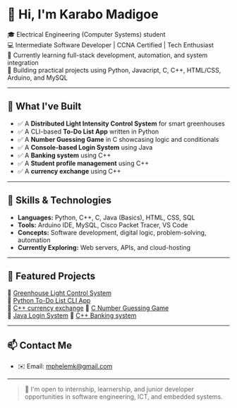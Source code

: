 # 👋 Hi, I'm Karabo Madigoe

🎓 Electrical Engineering (Computer Systems) student  
💻 Intermediate Software Developer | CCNA Certified | Tech Enthusiast  
🌱 Currently learning full-stack development, automation, and system integration  
📂 Building practical projects using Python, Javacript, C, C++, HTML/CSS, Arduino, and MySQL

---

## 🚀 What I've Built
- ✅ A **Distributed Light Intensity Control System** for smart greenhouses  
- ✅ A CLI-based **To-Do List App** written in Python  
- ✅ A **Number Guessing Game** in C showcasing logic and conditionals  
- ✅ A **Console-based Login System** using Java
- ✅ A **Banking system** using C++
- ✅ A **Student profile management** using C++
- ✅ A **currency exchange** using C++

---

## 🧠 Skills & Technologies
- **Languages:** Python, C++, C, Java (Basics), HTML, CSS, SQL  
- **Tools:** Arduino IDE, MySQL, Cisco Packet Tracer, VS Code  
- **Concepts:** Software development, digital logic, problem-solving, automation  
- **Currently Exploring:** Web servers, APIs, and cloud-hosting

---

## 📂 Featured Projects
🔸 [Greenhouse Light Control System](https://github.com/Karabo-lab/greenhouse-light-control)  
🔸 [Python To-Do List CLI App](https://github.com/Karabo-lab/python-projects)  
🔸 [C++ currency exchange](https://github.com/Karabo-lab/C++-project)
🔸 [C Number Guessing Game](https://github.com/Karabo-lab/c-projects)  
🔸 [Java Login System](https://github.com/Karabo-lab/java-basics)
🔸 [C++ Banking system](https://github.com/Karabo-lab/C++-project)

---

## 📫 Contact Me
- ✉️ Email: mphelemk@gmail.com  

---

> 🚀 I'm open to internship, learnership, and junior developer opportunities in software engineering, ICT, and embedded systems.
